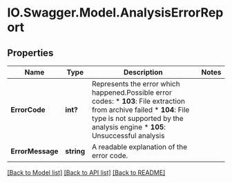 # IO.Swagger.Model.AnalysisErrorReport
## Properties

Name | Type | Description | Notes
------------ | ------------- | ------------- | -------------
**ErrorCode** | **int?** | Represents the error which happened.Possible error codes:   * **103**: File extraction from archive failed  * **104**: File type is not supported by the analysis engine  * **105**: Unsuccessful analysis  | 
**ErrorMessage** | **string** | A readable explanation of the error code.  | 

[[Back to Model list]](../README.md#documentation-for-models) [[Back to API list]](../README.md#documentation-for-api-endpoints) [[Back to README]](../README.md)

